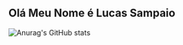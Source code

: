 <h2> Olá Meu Nome é Lucas Sampaio </h2>

![Anurag's GitHub stats](https://github-readme-stats.vercel.app/api?username=anuraghazra&show_icons=true&theme=highcontrast)
